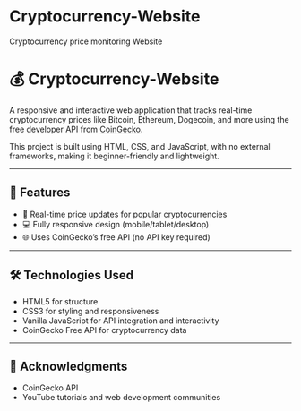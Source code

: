 # Cryptocurrency-Website
Cryptocurrency price monitoring Website


# 💰 Cryptocurrency-Website

A responsive and interactive web application that tracks real-time cryptocurrency prices like Bitcoin, Ethereum, Dogecoin, and more using the free developer API from [CoinGecko](https://www.coingecko.com/en/api/documentation).

This project is built using HTML, CSS, and JavaScript, with no external frameworks, making it beginner-friendly and lightweight.

---

## 🚀 Features

- 🔄 Real-time price updates for popular cryptocurrencies
- 💻 Fully responsive design (mobile/tablet/desktop)
- 🌐 Uses CoinGecko’s free API (no API key required)

---

## 🛠️ Technologies Used

- HTML5 for structure
- CSS3 for styling and responsiveness
- Vanilla JavaScript for API integration and interactivity
- CoinGecko Free API for cryptocurrency data

---

## 🙏 Acknowledgments

- CoinGecko API
- YouTube tutorials and web development communities
